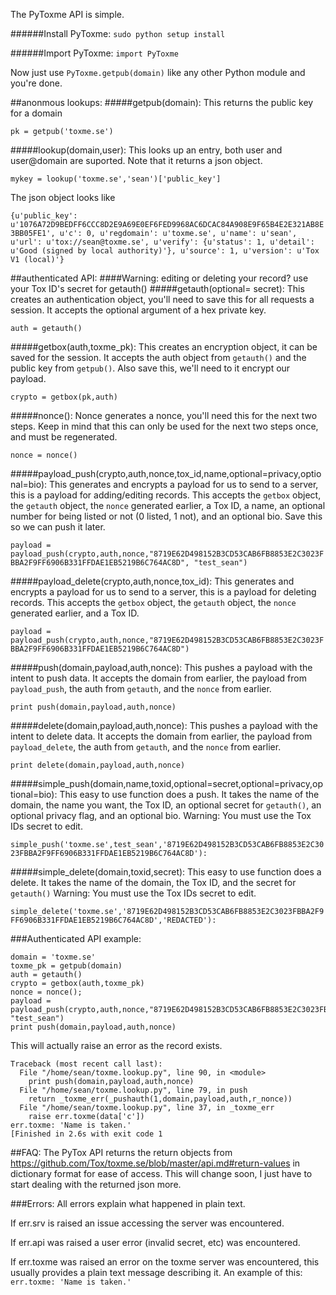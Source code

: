 The PyToxme API is simple.

######Install PyToxme:
``sudo python setup install``

######Import PyToxme:
``import PyToxme``

Now just use ``PyToxme.getpub(domain)`` like any other Python module and you're done.

##anonmous lookups:
#####getpub(domain):
This returns the public key for a domain

``pk = getpub('toxme.se')``

#####lookup(domain,user):
This looks up an entry, both user and user@domain are suported. Note that it returns a json object.

``mykey = lookup('toxme.se','sean')['public_key']``

The json object looks like

``{u'public_key': u'1076A72D9BEDFF6CCC8D2E9A69E0EF6FED9968AC6DCAC84A908E9F65B4E2E321AB8E3BB05FE1', u'c': 0, u'regdomain': u'toxme.se', u'name': u'sean', u'url': u'tox://sean@toxme.se', u'verify': {u'status': 1, u'detail': u'Good (signed by local authority)'}, u'source': 1, u'version': u'Tox V1 (local)'}``

##authenticated API:
####Warning: editing or deleting your record? use your Tox ID's secret for getauth()
#####getauth(optional= secret):
This creates an authentication object, you'll need to save this for all requests a session. It accepts the optional argument of a hex private key.

``auth = getauth()``

#####getbox(auth,toxme_pk):
This creates an encryption object, it can be saved for the session. It accepts the auth object from ``getauth()`` and the public key from ``getpub()``. Also save this, we'll need to it encrypt our payload.

``crypto = getbox(pk,auth)``

#####nonce():
Nonce generates a nonce, you'll need this for the next two steps. Keep in mind that this can only be used for the next two steps once, and must be regenerated.

``nonce = nonce()``

#####payload_push(crypto,auth,nonce,tox_id,name,optional=privacy,optional=bio):
This generates and encrypts a payload for us to send to a server, this is a payload for adding/editing records. This accepts the ``getbox`` object, the ``getauth`` object, the ``nonce`` generated earlier, a Tox ID, a name, an optional number for being listed or not (0 listed, 1 not), and an optional bio. Save this so we can push it later.

``payload = payload_push(crypto,auth,nonce,"8719E62D498152B3CD53CAB6FB8853E2C3023FBBA2F9FF6906B331FFDAE1EB5219B6C764AC8D", "test_sean")``

#####payload_delete(crypto,auth,nonce,tox_id):
This generates and encrypts a payload for us to send to a server, this is a payload for deleting records. This accepts the ``getbox`` object, the ``getauth`` object, the ``nonce`` generated earlier, and a Tox ID.

``payload = payload_push(crypto,auth,nonce,"8719E62D498152B3CD53CAB6FB8853E2C3023FBBA2F9FF6906B331FFDAE1EB5219B6C764AC8D")``

#####push(domain,payload,auth,nonce):
This pushes a payload with the intent to push data. It accepts the domain from earlier, the payload from ``payload_push``, the auth from ``getauth``, and the ``nonce`` from earlier.

``print push(domain,payload,auth,nonce)``

#####delete(domain,payload,auth,nonce):
This pushes a payload with the intent to delete data. It accepts the domain from earlier, the payload from ``payload_delete``, the auth from ``getauth``, and the ``nonce`` from earlier.

``print delete(domain,payload,auth,nonce)``

#####simple_push(domain,name,toxid,optional=secret,optional=privacy,optional=bio):
This easy to use function does a push. It takes the name of the domain, the name you want, the Tox ID, an optional secret for ``getauth()``, an optional privacy flag, and an optional bio. Warning: You must use the Tox IDs secret to edit.

``simple_push('toxme.se',test_sean','8719E62D498152B3CD53CAB6FB8853E2C3023FBBA2F9FF6906B331FFDAE1EB5219B6C764AC8D'):``

#####simple_delete(domain,toxid,secret):
This easy to use function does a delete. It takes the name of the domain, the Tox ID, and the secret for ``getauth()`` Warning: You must use the Tox IDs secret to edit.

``simple_delete('toxme.se','8719E62D498152B3CD53CAB6FB8853E2C3023FBBA2F9FF6906B331FFDAE1EB5219B6C764AC8D','REDACTED'):``

###Authenticated API example:
```
domain = 'toxme.se'
toxme_pk = getpub(domain) 
auth = getauth()
crypto = getbox(auth,toxme_pk)
nonce = nonce();
payload = payload_push(crypto,auth,nonce,"8719E62D498152B3CD53CAB6FB8853E2C3023FBBA2F9FF6906B331FFDAE1EB5219B6C764AC8D", "test_sean")
print push(domain,payload,auth,nonce)
```
This will actually raise an error as the record exists.
```
Traceback (most recent call last):
  File "/home/sean/toxme.lookup.py", line 90, in <module>
    print push(domain,payload,auth,nonce)
  File "/home/sean/toxme.lookup.py", line 79, in push
    return _toxme_err(_pushauth(1,domain,payload,auth,r_nonce))
  File "/home/sean/toxme.lookup.py", line 37, in _toxme_err
    raise err.toxme(data['c'])
err.toxme: 'Name is taken.'
[Finished in 2.6s with exit code 1
```


##FAQ:
The PyTox API returns the return objects from https://github.com/Tox/toxme.se/blob/master/api.md#return-values in dictionary format for ease of access. This will change soon, I just have to start dealing with the returned json more.

###Errors:
All errors explain what happened in plain text.

If err.srv is raised an issue accessing the server was encountered.

If err.api was raised a user error (invalid secret, etc) was encountered.

If err.toxme was raised an error on the toxme server was encountered, this usually provides a plain text message describing it. An example of this: ``err.toxme: 'Name is taken.'``
